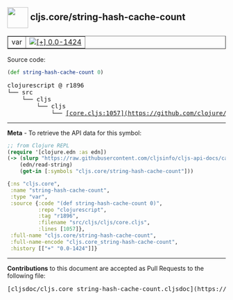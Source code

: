 ## <img width="48px" valign="middle" src="http://i.imgur.com/Hi20huC.png"> cljs.core/string-hash-cache-count

 <table border="1">
<tr>

<td>var</td>
<td><a href="https://github.com/cljsinfo/cljs-api-docs/tree/0.0-1424"><img valign="middle" alt="[+] 0.0-1424" src="https://img.shields.io/badge/+-0.0--1424-lightgrey.svg"></a> </td>
</tr>
</table>






Source code:

```clj
(def string-hash-cache-count 0)
```

 <pre>
clojurescript @ r1896
└── src
    └── cljs
        └── cljs
            └── <ins>[core.cljs:1057](https://github.com/clojure/clojurescript/blob/r1896/src/cljs/cljs/core.cljs#L1057)</ins>
</pre>


---

__Meta__ - To retrieve the API data for this symbol:

```clj
;; from Clojure REPL
(require '[clojure.edn :as edn])
(-> (slurp "https://raw.githubusercontent.com/cljsinfo/cljs-api-docs/catalog/cljs-api.edn")
    (edn/read-string)
    (get-in [:symbols "cljs.core/string-hash-cache-count"]))
```

```clj
{:ns "cljs.core",
 :name "string-hash-cache-count",
 :type "var",
 :source {:code "(def string-hash-cache-count 0)",
          :repo "clojurescript",
          :tag "r1896",
          :filename "src/cljs/cljs/core.cljs",
          :lines [1057]},
 :full-name "cljs.core/string-hash-cache-count",
 :full-name-encode "cljs.core_string-hash-cache-count",
 :history [["+" "0.0-1424"]]}

```

---

__Contributions__ to this document are accepted as Pull Requests to the following file:

 <pre>
[cljsdoc/cljs.core_string-hash-cache-count.cljsdoc](https://github.com/cljsinfo/cljs-api-docs/blob/master/cljsdoc/cljs.core_string-hash-cache-count.cljsdoc)
</pre>

